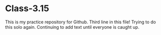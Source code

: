 # Class-3.15
This is my practice repository for Github.
Third line in this file!
Trying to do this solo again.
Continuing to add text until everyone is caught up.